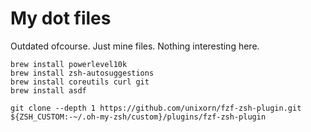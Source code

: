 # My dot files
Outdated ofcourse.
Just mine files. Nothing interesting here.
```
brew install powerlevel10k
brew install zsh-autosuggestions
brew install coreutils curl git
brew install asdf
```

```
git clone --depth 1 https://github.com/unixorn/fzf-zsh-plugin.git ${ZSH_CUSTOM:-~/.oh-my-zsh/custom}/plugins/fzf-zsh-plugin
```